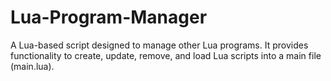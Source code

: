 # Lua-Program-Manager
A Lua-based script designed to manage other Lua programs. It provides functionality to create, update, remove, and load Lua scripts into a main file (main.lua).
